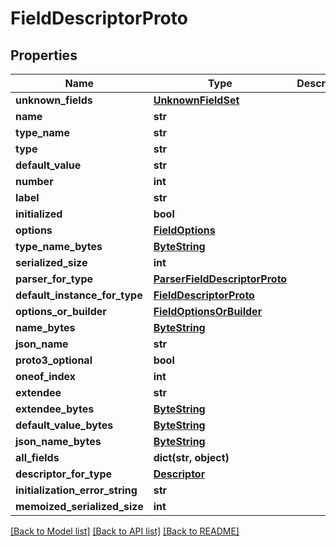 # FieldDescriptorProto

## Properties
Name | Type | Description | Notes
------------ | ------------- | ------------- | -------------
**unknown_fields** | [**UnknownFieldSet**](UnknownFieldSet.md) |  | [optional] 
**name** | **str** |  | [optional] 
**type_name** | **str** |  | [optional] 
**type** | **str** |  | [optional] 
**default_value** | **str** |  | [optional] 
**number** | **int** |  | [optional] 
**label** | **str** |  | [optional] 
**initialized** | **bool** |  | [optional] 
**options** | [**FieldOptions**](FieldOptions.md) |  | [optional] 
**type_name_bytes** | [**ByteString**](ByteString.md) |  | [optional] 
**serialized_size** | **int** |  | [optional] 
**parser_for_type** | [**ParserFieldDescriptorProto**](ParserFieldDescriptorProto.md) |  | [optional] 
**default_instance_for_type** | [**FieldDescriptorProto**](FieldDescriptorProto.md) |  | [optional] 
**options_or_builder** | [**FieldOptionsOrBuilder**](FieldOptionsOrBuilder.md) |  | [optional] 
**name_bytes** | [**ByteString**](ByteString.md) |  | [optional] 
**json_name** | **str** |  | [optional] 
**proto3_optional** | **bool** |  | [optional] 
**oneof_index** | **int** |  | [optional] 
**extendee** | **str** |  | [optional] 
**extendee_bytes** | [**ByteString**](ByteString.md) |  | [optional] 
**default_value_bytes** | [**ByteString**](ByteString.md) |  | [optional] 
**json_name_bytes** | [**ByteString**](ByteString.md) |  | [optional] 
**all_fields** | **dict(str, object)** |  | [optional] 
**descriptor_for_type** | [**Descriptor**](Descriptor.md) |  | [optional] 
**initialization_error_string** | **str** |  | [optional] 
**memoized_serialized_size** | **int** |  | [optional] 

[[Back to Model list]](../README.md#documentation-for-models) [[Back to API list]](../README.md#documentation-for-api-endpoints) [[Back to README]](../README.md)

